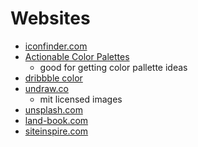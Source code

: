 # Websites

- [iconfinder.com](https://www.iconfinder.com/)
- [Actionable Color Palettes](https://colorpalettes.colorion.co/#top)
  - good for getting color pallette ideas
- [dribbble color](https://dribbble.com/shots/popular?color=8930E8)
- [undraw.co](https://undraw.co/)
  - mit licensed images
- [unsplash.com](https://unsplash.com/)
- [land-book.com](https://land-book.com/)
- [siteinspire.com](https://www.siteinspire.com/)
